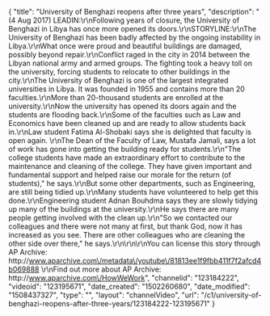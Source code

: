 {
    "title": "University of Benghazi reopens after three years",
    "description": "(4 Aug 2017) LEADIN:\r\nFollowing years of closure, the University of Benghazi in Libya has once more opened its doors.\r\nSTORYLINE:\r\nThe University of Benghazi has been badly affected by the ongoing instability in Libya.\r\nWhat once were proud and beautiful buildings are damaged, possibly beyond repair.\r\nConflict raged in the city in 2014 between the Libyan national army and armed groups. The fighting took a heavy toll on the university, forcing students to relocate to other buildings in the city.\r\nThe University of Benghazi is one of the largest integrated universities in Libya.  It was founded in 1955 and contains more than 20 faculties.\r\nMore than 20-thousand students are enrolled at the university.\r\nNow the university has opened its doors again and the students are flooding back.\r\nSome of the faculties such as Law and Economics have been cleaned up and are ready to allow students back in.\r\nLaw student Fatima Al-Shobaki says she is delighted that faculty is open again. \r\nThe Dean of the Faculty of Law, Mustafa Jamali, says a lot of work has gone into getting the building ready for students.\r\n\"The college students have made an extraordinary effort to contribute to the maintenance and cleaning of the college. They have given important and fundamental support and helped raise our morale for the return (of students),\" he says.\r\nBut some other departments, such as Engineering, are still being tidied up.\r\nMany students have volunteered to help get this done.\r\nEngineering student Adnan Bouhdma says they are slowly tidying up many of the buildings at the university.\r\nHe says there are many people getting involved with the clean up.\r\n\"So we contacted our colleagues and there were not many at first, but thank God, now it has increased as you see. There are other colleagues who are cleaning the other side over there,\" he says.\r\n\r\n\r\nYou can license this story through AP Archive: http:\/\/www.aparchive.com\/metadata\/youtube\/81813ee1f9fbb411f7f2afcd4b069888 \r\nFind out more about AP Archive: http:\/\/www.aparchive.com\/HowWeWork",
    "channelid": "123184222",
    "videoid": "123195671",
    "date_created": "1502260680",
    "date_modified": "1508437327",
    "type": "",
    "layout": "channelVideo",
    "url": "\/c1\/university-of-benghazi-reopens-after-three-years\/123184222-123195671"
}